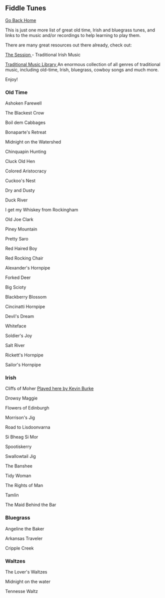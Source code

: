 ## Fiddle Tunes

[Go Back Home](index.md)


This is just one more list of great old time, Irish and bluegrass tunes, and links to the music and/or recordings to help learning to play them.

There are many great resources out there already, check out:

<a href ="https://thesession.org/"> The Session </a> - Traditional Irish Music

<a href ="http://www.traditionalmusic.co.uk/"> Traditional Music Library </a>  An enormous collection of all genres of traditional music, including old-time, Irish, bluegrass, cowboy songs and much more.


<!--The Session
Traditional Music UK-->
Enjoy!
<!--<a href ="https://www.youtube.com/watch?v=VerYTG1MlhE&list=PLuyJzev9Xki1k2t9YB1geYq0CXl3-NhCQ"> Pretty saro </a>Tatiana Hargreaves.-->

### Old Time ###

Ashoken Farewell

The Blackest Crow

Boil dem Cabbages

Bonaparte's Retreat

Midnight on the Watershed

Chinquapin Hunting

Cluck Old Hen

Colored Aristocracy

Cuckoo's Nest

Dry and Dusty

Duck River

I get my Whiskey from Rockingham

Old Joe Clark

Piney Mountain

Pretty Saro

Red Haired Boy

Red Rocking Chair

Alexander's Hornpipe

Forked Deer

Big Scioty

Blackberry Blossom

Cincinatti Hornpipe

Devil's Dream

Whiteface

Soldier's Joy

Salt River

Rickett's Hornpipe

Sailor's Hornpipe



### Irish ###
Cliffs of Moher <a href = "https://www.youtube.com/watch?v=3zYlEPAkGek">  Played here by Kevin Burke </a>

Drowsy Maggie

Flowers of Edinburgh

Morrison's Jig

Road to Lisdoonvarna

Si Bheag Si Mor

Spootiskerry

Swallowtail Jig

The Banshee

Tidy Woman

The Rights of Man

Tamlin

The Maid Behind the Bar

### Bluegrass ###

Angeline the Baker

Arkansas Traveler

Cripple Creek

### Waltzes ###

The Lover's Waltzes

Midnight on the water

Tennesse Waltz
